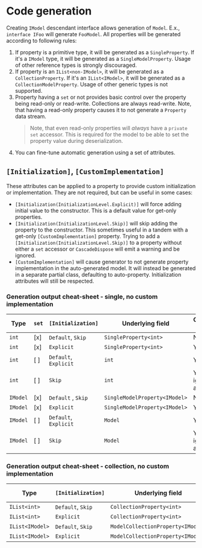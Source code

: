 ﻿# Code generation

Creating `IModel` descendant interface allows generation of `Model`. E.x., `interface IFoo` will generate `FooModel`. All properties will be generated according to following rules:

1. If property is a primitive type, it will be generated as a `SingleProperty`. If it's a `IModel` type, it will be generated as a `SingleModelProperty`. Usage of other reference types is strongly discouraged.
2. If property is an `IList<non-IModel>`, it will be generated as a `CollectionProperty`. If it's an `IList<IModel>`, it will be generated as a `CollectionModelProperty`. Usage of other generic types is not supported.
3. Property having a `set` or not provides basic control over the property being read-only or read-write. Collections are always read-write. Note, that having a read-only property causes it to not generate a `Property` data stream. 
    > Note, that even read-only properties will *always* have a `private set` accessor. This is required for the model to be able to set the property value during deserialization. 
4. You can fine-tune automatic generation using a set of attributes.

## `[Initialization]`, `[CustomImplementation]`

These attributes can be applied to a property to provide custom initialization or implementation. They are not required, but can be useful in some cases:
* `[Initialization(InitializationLevel.Explicit)]` will force adding initial value to the constructor. This is a default value for get-only properties.
* `[Initialization(InitializationLevel.Skip)]` will skip adding the property to the constructor. This sometimes useful in a tandem with a get-only `[CustomImplementation]` property. Trying to add a `[Initialization(InitializationLevel.Skip)]` to a property without either a `set` accessor or `CascadeDispose` will emit a warning and be ignored.
* `[CustomImplementation]` will cause generator to not generate property implementation in the auto-generated model. It will instead be generated in a separate partial class, defaulting to auto-property. Initialization attributes will still be respected.

### Generation output cheat-sheet - single, no custom implementation

| Type     | `set` | `[Initialization]`    | Underlying field                | Constructor parameter        |
|--------  |------ |-----------------------|---------------------------------|------------------------------|
| `int`    | [x]   | `Default`, `Skip`     | `SingleProperty<int>`           | No                           |
| `int`    | [x]   | `Explicit`            | `SingleProperty<int>`           | Yes                          |
| `int`    | [ ]   | `Default`, `Explicit` | `int`                           | Yes                          |
| `int`    | [ ]   | `Skip`                | `int`                           | Yes - ignored with a warning |
| `IModel` | [x]   | `Default` , `Skip`    | `SingleModelProperty<IModel>`   | No                           |
| `IModel` | [x]   | `Explicit`            | `SingleModelProperty<IModel>`   | Yes                          |
| `IModel` | [ ]   | `Default`, `Explicit` | `Model`                         | Yes                          |
| `IModel` | [ ]   | `Skip`                | `Model`                         | Yes - ignored with a warning |

### Generation output cheat-sheet - collection, no custom implementation

| Type            | `[Initialization]`    | Underlying field                  | Constructor parameter |
|-----------------|-----------------------|-----------------------------------|-----------------------|
| `IList<int>`    | `Default`, `Skip`     | `CollectionProperty<int>`         | No                    |
| `IList<int>`    | `Explicit`            | `CollectionProperty<int>`         | Yes                   |
| `IList<IModel>` | `Default`, `Skip`     | `ModelCollectionProperty<IModel>` | No                    |
| `IList<IModel>` | `Explicit`            | `ModelCollectionProperty<IModel>` | Yes                   |
